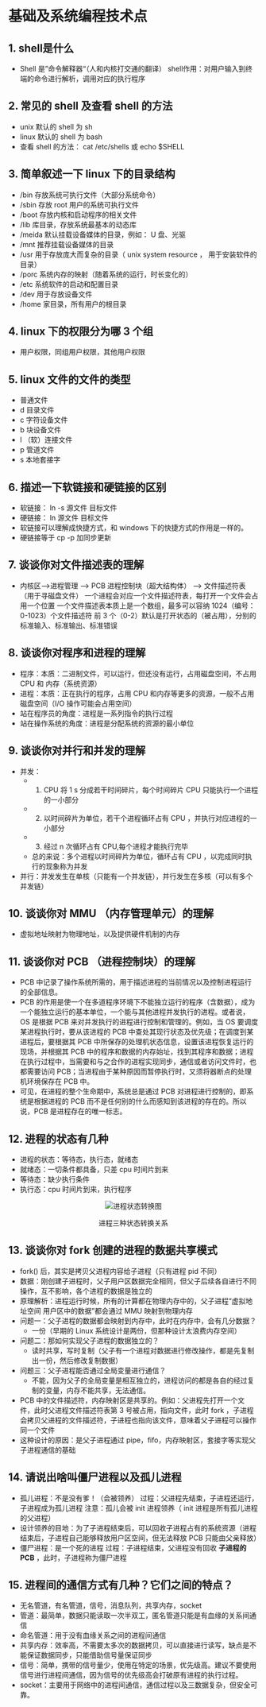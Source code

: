 # 基础及系统编程技术点

## 1. shell是什么

- Shell 是”命令解释器“（人和内核打交通的翻译） shell作用：对用户输入到终端的命令进行解析，调用对应的执行程序

## 2. 常见的 shell 及查看 shell 的方法

- unix 默认的 shell 为 sh
- linux 默认的 shell 为 bash
- 查看 shell 的方法： cat /etc/shells 或 echo $SHELL

## 3. 简单叙述一下 linux 下的目录结构

- /bin 存放系统可执行文件（大部分系统命令）
- /sbin 存放 root 用户的系统可执行文件
- /boot 存放内核和启动程序的相关文件
- /lib 库目录，存放系统最基本的动态库
- /meida 默认挂载设备媒体的目录，例如： U 盘、光驱
- /mnt 推荐挂载设备媒体的目录
- /usr 用于存放庞大而复杂的目录（ unix system resource ， 用于安装软件的目录）
- /porc 系统内存的映射（随着系统的运行，时长变化的）
- /etc 系统软件的启动和配置目录
- /dev 用于存放设备文件
- /home 家目录，所有用户的根目录

## 4. linux 下的权限分为哪 3 个组

- 用户权限，同组用户权限，其他用户权限

## 5. linux 文件的文件的类型

- 普通文件
- d 目录文件
- c 字符设备文件
- b 块设备文件
- l （软）连接文件
- p 管道文件
- s 本地套接字

## 6. 描述一下软链接和硬链接的区别

- 软链接： ln -s 源文件 目标文件
- 硬链接： ln 源文件 目标文件
- 软链接可以理解成快捷方式，和 windows 下的快捷方式的作用是一样的。
- 硬链接等于 cp -p 加同步更新

## 7. 谈谈你对文件描述表的理解

- 内核区-->进程管理 --> PCB 进程控制块（超⼤结构体） --> ⽂件描述符表（⽤于寻磁盘⽂件） ⼀个进程会对应⼀个⽂件描述符表，每打开⼀个⽂件会占⽤⼀个位置 ⼀个⽂件描述表本质上是⼀个数组，最多可以容纳 1024（编号： 0-1023）个⽂件描述符 前 3 个（0-2）默认是打开状态的（被占⽤），分别的标准输⼊、标准输出、标准错误

## 8. 谈谈你对程序和进程的理解

- 程序：本质：二进制文件，可以运行，但还没有运行，占用磁盘空间，不占用 CPU 和 内存（系统资源）
- 进程：本质：正在执行的程序，占用 CPU 和内存等更多的资源，一般不占用磁盘空间（I/O 操作可能会占用空间）
- 站在程序员的角度：进程是一系列指令的执行过程
- 站在操作系统的角度：进程是分配系统的资源的最小单位


## 9. 谈谈你对并行和并发的理解

- 并发：
  - 1. CPU 将 1 s 分成若干时间碎片，每个时间碎片 CPU 只能执行一个进程的一小部分
  - 2. 以时间碎片为单位，若干个进程循环占有 CPU ，并执行对应进程的一小部分
  - 3. 经过 n 次循环占有 CPU,每个进程才能执行完毕
  - 总的来说：多个进程以时间碎片为单位，循环占有 CPU ，以完成同时执行的现象称为并发
- 并行：并发发⽣在单核（只能有⼀个并发链），并⾏发⽣在多核（可以有多个并发链）

## 10. 谈谈你对 MMU （内存管理单元）的理解

- 虚拟地址映射为物理地址，以及提供硬件机制的内存

## 11. 谈谈你对 PCB （进程控制块）的理解

- PCB 中记录了操作系统所需的，用于描述进程的当前情况以及控制进程运行的全部信息。
- PCB 的作用是使一个在多道程序环境下不能独立运行的程序（含数据），成为一个能独立运行的基本单位，一个能与其他进程并发执行的进程。或者说，OS 是根据 PCB 来对并发执行的进程进行控制和管理的。例如，当 OS 要调度某进程执行时，要从该进程的 PCB 中查处其现行状态及优先级；在调度到某进程后，要根据其 PCB 中所保存的处理机状态信息，设置该进程恢复运行的现场，并根据其 PCB 中的程序和数据的内存始址，找到其程序和数据；进程在执行过程中，当需要和与之合作的进程实现同步，通信或者访问文件时，也都需要访问 PCB；当进程由于某种原因而暂停执行时，又须将器断点的处理机环境保存在 PCB 中。
- 可见，在进程的整个生命期中，系统总是通过 PCB 对进程进行控制的，即系统是根据进程的 PCB 而不是任何别的什么而感知到该进程的存在的。所以说，PCB 是进程存在的唯一标志。

## 12. 进程的状态有几种

- 进程的状态：等待态，执行态，就绪态
- 就绪态：一切条件都具备，只差 cpu 时间片到来
- 等待态：缺少执行条件
- 执行态：cpu 时间片到来，执行程序

<center>

  ![进程状态转换图](https://595lwl.oss-cn-shenzhen.aliyuncs.com/%E8%BF%9B%E7%A8%8B%E7%8A%B6%E6%80%81.png#pic_center)

</center>

<center>进程三种状态转换关系</center>

## 13. 谈谈你对 fork 创建的进程的数据共享模式

- fork() 后，其实是拷贝父进程内容给子进程（只有进程 pid 不同）
- 数据：刚创建子进程时，父子用户区数据完全相同，但父子后续各自进行不同操作，互不影响，各个进程的数据是独立的
- 原理解析：进程运行时候，所有的计算都在物理内存中的，父子进程“虚拟地址空间 用户区中的数据”都会通过 MMU 映射到物理内存
- 问题一：父子进程的数据都会映射到内存中，此时在内存中，会有几分数据？
  - 一份（早期的 Linux 系统设计是两份，但那种设计太浪费内存空间）
- 问题二：那如何实现父子进程的数据独立的？
  - 读时共享，写时复制（父子有一个进程对数据进行修改操作，都是先复制出一份，然后修改复制数据）
- 问题三：父子进程能否通过全局变量进行通信？
  - 不能，因为父子的全局变量是相互独立的，进程访问的都是各自的经过复制的变量，内存不能共享，无法通信。
- PCB 中的文件描述符，内存映射区是共享的。例如：父进程先打开一个文件，此时父进程文件描述符表第 3 号被占用，指向文件，此时 fork ，子进程会拷贝父进程的文件描述符，子进程也指向该文件，意味着父子进程可以操作同一个文件
- 这种设计的原因：是父子进程通过 pipe，fifo，内存映射区，套接字等实现父子进程通信的基础

## 14. 请说出啥叫僵尸进程以及孤儿进程

- 孤儿进程：不是没有爹！（会被领养） 过程：父进程先结束，子进程还运行，子进程成为孤儿进程 注意：孤儿会被 init 进程领养（ init 进程是所有孤儿进程的父进程）
- 设计领养的目地：为了子进程结束后，可以回收子进程占有的系统资源（进程结束后，子进程自己能够释放用户区空间，但无法释放 PCB 只能由父亲释放）
- 僵尸进程：是一个死的进程 过程：子进程结束，父进程没有回收 **子进程的 PCB** ，此时，子进程称为僵尸进程

## 15. 进程间的通信方式有几种？它们之间的特点？

- 无名管道，有名管道，信号，消息队列，共享内存，socket
- 管道：最简单，数据只能读取一次半双工，匿名管道只能是有血缘的关系间通信
- 命名管道：用于没有血缘关系之间的进程间通信
- 共享内存：效率高，不需要太多次的数据拷贝，可以直接进行读写，缺点是不能保证数据同步，只能借助信号量保证同步
- 信号：简单，携带的信号量少，使用在特定的场景，优先级高。建议不要使用信号进行进程间通信，因为信号的优先级高会打破原有进程的执行过程。
- socket：主要用于网络中的进程间通信，通信过程以及三数据复杂，但安全可靠。